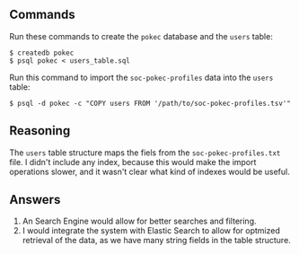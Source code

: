 ## Commands

Run these commands to create the `pokec` database and the `users` table:

```shell
$ createdb pokec
$ psql pokec < users_table.sql
```

Run this command to import the `soc-pokec-profiles` data into the `users` table:

```shell
$ psql -d pokec -c "COPY users FROM '/path/to/soc-pokec-profiles.tsv'"
```

## Reasoning

The `users` table structure maps the fiels from the `soc-pokec-profiles.txt` file. I didn't include any index, because this would make the import operations slower, and it wasn't clear what kind of indexes would be useful.

## Answers

1. An Search Engine would allow for better searches and filtering.
2. I would integrate the system with Elastic Search to allow for optmized retrieval of the data, as we have many string fields in the table structure.
